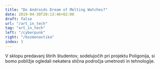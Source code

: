 ```yaml
---
title: "Do Androids Dream of Melting Watches?"
date: 2019-04-30T20:13:46+02:00
draft: false
url: "/art_in_tech"
tag: "art_in_tech"
left: "/cyberpunk"
right: "/kozmonavtika"
index: 3
---
```


V sklopu predavanj štirih študentov, sodelujočih pri projektu Poligonija, si bomo pobližje ogledali nekatera stična področja umetnosti in tehnologije. 


